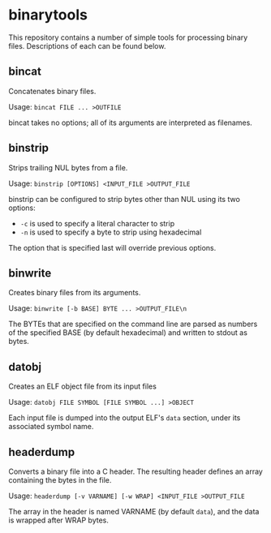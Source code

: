 # binarytools

This repository contains a number of simple tools for processing binary files.
Descriptions of each can be found below.

## bincat

Concatenates binary files.

Usage: `bincat FILE ... >OUTFILE`

bincat takes no options; all of its arguments are interpreted as filenames.

## binstrip

Strips trailing NUL bytes from a file.

Usage: `binstrip [OPTIONS] <INPUT_FILE >OUTPUT_FILE`

binstrip can be configured to strip bytes other than NUL using its two options:

- `-c` is used to specify a literal character to strip
- `-n` is used to specify a byte to strip using hexadecimal

The option that is specified last will override previous options.

## binwrite

Creates binary files from its arguments.

Usage: `binwrite [-b BASE] BYTE ... >OUTPUT_FILE\n`

The BYTEs that are specified on the command line are parsed as numbers of the specified BASE (by default hexadecimal) and written to stdout as bytes.

## datobj

Creates an ELF object file from its input files

Usage: `datobj FILE SYMBOL [FILE SYMBOL ...] >OBJECT`

Each input file is dumped into the output ELF's `data` section, under its associated symbol name.

## headerdump

Converts a binary file into a C header.
The resulting header defines an array containing the bytes in the file.

Usage: `headerdump [-v VARNAME] [-w WRAP] <INPUT_FILE >OUTPUT_FILE`

The array in the header is named VARNAME (by default `data`), and the data is wrapped after WRAP bytes.
